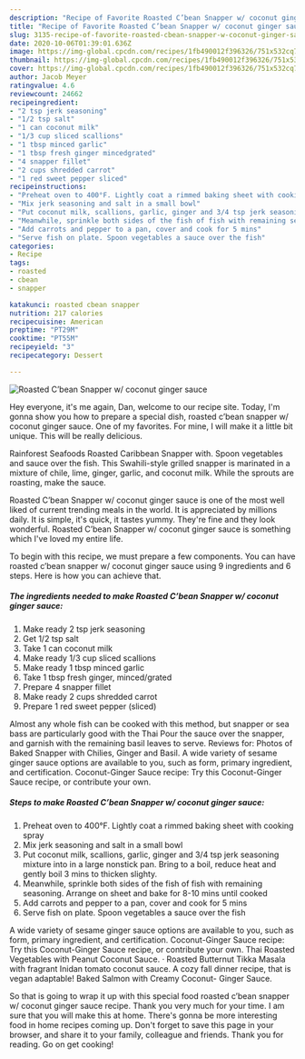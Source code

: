 ```yaml
---
description: "Recipe of Favorite Roasted C’bean Snapper w/ coconut ginger sauce"
title: "Recipe of Favorite Roasted C’bean Snapper w/ coconut ginger sauce"
slug: 3135-recipe-of-favorite-roasted-cbean-snapper-w-coconut-ginger-sauce
date: 2020-10-06T01:39:01.636Z
image: https://img-global.cpcdn.com/recipes/1fb490012f396326/751x532cq70/roasted-cbean-snapper-w-coconut-ginger-sauce-recipe-main-photo.jpg
thumbnail: https://img-global.cpcdn.com/recipes/1fb490012f396326/751x532cq70/roasted-cbean-snapper-w-coconut-ginger-sauce-recipe-main-photo.jpg
cover: https://img-global.cpcdn.com/recipes/1fb490012f396326/751x532cq70/roasted-cbean-snapper-w-coconut-ginger-sauce-recipe-main-photo.jpg
author: Jacob Meyer
ratingvalue: 4.6
reviewcount: 24662
recipeingredient:
- "2 tsp jerk seasoning"
- "1/2 tsp salt"
- "1 can coconut milk"
- "1/3 cup sliced scallions"
- "1 tbsp minced garlic"
- "1 tbsp fresh ginger mincedgrated"
- "4 snapper fillet"
- "2 cups shredded carrot"
- "1 red sweet pepper sliced"
recipeinstructions:
- "Preheat oven to 400°F. Lightly coat a rimmed baking sheet with cooking spray"
- "Mix jerk seasoning and salt in a small bowl"
- "Put coconut milk, scallions, garlic, ginger and 3/4 tsp jerk seasoning mixture into in a large nonstick pan. Bring to a boil, reduce heat and gently boil 3 mins to thicken slighty."
- "Meanwhile, sprinkle both sides of the fish of fish with remaining seasoning. Arrange on sheet and bake for 8-10 mins until cooked"
- "Add carrots and pepper to a pan, cover and cook for 5 mins"
- "Serve fish on plate. Spoon vegetables a sauce over the fish"
categories:
- Recipe
tags:
- roasted
- cbean
- snapper

katakunci: roasted cbean snapper 
nutrition: 217 calories
recipecuisine: American
preptime: "PT29M"
cooktime: "PT55M"
recipeyield: "3"
recipecategory: Dessert

---
```



![Roasted C’bean Snapper w/ coconut ginger sauce](https://img-global.cpcdn.com/recipes/1fb490012f396326/751x532cq70/roasted-cbean-snapper-w-coconut-ginger-sauce-recipe-main-photo.jpg)

Hey everyone, it's me again, Dan, welcome to our recipe site. Today, I'm gonna show you how to prepare a special dish, roasted c’bean snapper w/ coconut ginger sauce. One of my favorites. For mine, I will make it a little bit unique. This will be really delicious.

Rainforest Seafoods Roasted Caribbean Snapper with. Spoon vegetables and sauce over the fish. This Swahili-style grilled snapper is marinated in a mixture of chile, lime, ginger, garlic, and coconut milk. While the sprouts are roasting, make the sauce.

Roasted C’bean Snapper w/ coconut ginger sauce is one of the most well liked of current trending meals in the world. It is appreciated by millions daily. It is simple, it's quick, it tastes yummy. They're fine and they look wonderful. Roasted C’bean Snapper w/ coconut ginger sauce is something which I've loved my entire life.


To begin with this recipe, we must prepare a few components. You can have roasted c’bean snapper w/ coconut ginger sauce using 9 ingredients and 6 steps. Here is how you can achieve that.

<!--inarticleads1-->

##### The ingredients needed to make Roasted C’bean Snapper w/ coconut ginger sauce:

1. Make ready 2 tsp jerk seasoning
1. Get 1/2 tsp salt
1. Take 1 can coconut milk
1. Make ready 1/3 cup sliced scallions
1. Make ready 1 tbsp minced garlic
1. Take 1 tbsp fresh ginger, minced/grated
1. Prepare 4 snapper fillet
1. Make ready 2 cups shredded carrot
1. Prepare 1 red sweet pepper (sliced)


Almost any whole fish can be cooked with this method, but snapper or sea bass are particularly good with the Thai Pour the sauce over the snapper, and garnish with the remaining basil leaves to serve. Reviews for: Photos of Baked Snapper with Chilies, Ginger and Basil. A wide variety of sesame ginger sauce options are available to you, such as form, primary ingredient, and certification. Coconut-Ginger Sauce recipe: Try this Coconut-Ginger Sauce recipe, or contribute your own. 

<!--inarticleads2-->

##### Steps to make Roasted C’bean Snapper w/ coconut ginger sauce:

1. Preheat oven to 400°F. Lightly coat a rimmed baking sheet with cooking spray
1. Mix jerk seasoning and salt in a small bowl
1. Put coconut milk, scallions, garlic, ginger and 3/4 tsp jerk seasoning mixture into in a large nonstick pan. Bring to a boil, reduce heat and gently boil 3 mins to thicken slighty.
1. Meanwhile, sprinkle both sides of the fish of fish with remaining seasoning. Arrange on sheet and bake for 8-10 mins until cooked
1. Add carrots and pepper to a pan, cover and cook for 5 mins
1. Serve fish on plate. Spoon vegetables a sauce over the fish


A wide variety of sesame ginger sauce options are available to you, such as form, primary ingredient, and certification. Coconut-Ginger Sauce recipe: Try this Coconut-Ginger Sauce recipe, or contribute your own. Thai Roasted Vegetables with Peanut Coconut Sauce. · Roasted Butternut Tikka Masala with fragrant Inidan tomato coconut sauce. A cozy fall dinner recipe, that is vegan adaptable! Baked Salmon with Creamy Coconut- Ginger Sauce. 

So that is going to wrap it up with this special food roasted c’bean snapper w/ coconut ginger sauce recipe. Thank you very much for your time. I am sure that you will make this at home. There's gonna be more interesting food in home recipes coming up. Don't forget to save this page in your browser, and share it to your family, colleague and friends. Thank you for reading. Go on get cooking!
